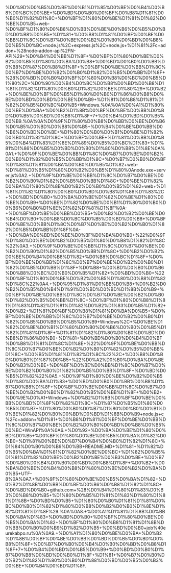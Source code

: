 %D0%9D%D0%B5%D0%BE%D0%B1%D1%85%D0%BE%D0%B4%D0%B8%D0%BC%D0%BE+%D0%BD%D0%B0%D0%BF%D0%B8%D1%81%D0%B0%D1%82%D1%8C+%D0%BF%D1%80%D0%BE%D1%81%D1%82%D0%BE%D0%B5+web-%D0%BF%D1%80%D0%B8%D0%BB%D0%BE%D0%B6%D0%B5%D0%BD%D0%B8%D0%B5+%D1%81+%D0%B8%D1%81%D0%BF%D0%BE%D0%BB%D1%8C%D0%B7%D0%BE%D0%B2%D0%B0%D0%BD%D0%B8%D0%B5%D0%BC+node.js%2C+express.js%2C+node.js+%D1%81%2Fc+addon+%28node-addon-api%2FN-API%29+%D0%B4%D0%BB%D1%8F+%D0%BF%D1%80%D0%BE%D0%B2%D0%B5%D1%80%D0%BA%D0%B8+%D0%BD%D0%B0%D0%BB%D0%B8%D1%87%D0%B8%D1%8F+%D0%BF%D0%BE%D0%BB%D1%8C%D0%B7%D0%BE%D0%B2%D0%B0%D1%82%D0%B5%D0%BB%D1%8F+%28%D0%BD%D0%B0%D0%BF%D1%80%D0%B8%D0%BC%D0%B5%D1%80%2C+%D0%90%D0%B4%D0%BC%D0%B8%D0%BD%D0%B8%D1%81%D1%82%D1%80%D0%B0%D1%82%D0%BE%D1%80%29+%D0%B2+%D0%BE%D0%BF%D0%B5%D1%80%D0%B0%D1%86%D0%B8%D0%BE%D0%BD%D0%BD%D0%BE%D0%B9+%D1%81%D0%B8%D1%81%D1%82%D0%B5%D0%BC%D0%B5+Windows.%0A%0A%D0%A1%D1%80%D0%BE%D0%BA+%D0%B2%D1%8B%D0%BF%D0%BE%D0%BB%D0%BD%D0%B5%D0%BD%D0%B8%D1%8F+7+%D0%B4%D0%BD%D0%B5%D0%B9.%0A%0A%D0%9F%D1%80%D0%B8%D0%BB%D0%BE%D0%B6%D0%B5%D0%BD%D0%B8%D0%B5+%D0%B4%D0%BE%D0%BB%D0%B6%D0%BD%D0%BE+%D1%80%D0%B0%D0%B1%D0%BE%D1%82%D0%B0%D1%82%D1%8C+%D0%BF%D0%BE+%D1%81%D0%BB%D0%B5%D0%B4%D1%83%D1%8E%D1%89%D0%B5%D0%BC%D1%83+%D1%81%D1%86%D0%B5%D0%BD%D0%B0%D1%80%D0%B8%D1%8E%0A%0A1.+%D0%9F%D0%BE%D0%BB%D1%8C%D0%B7%D0%BE%D0%B2%D0%B0%D1%82%D0%B5%D0%BB%D1%8C+%D0%B7%D0%B0%D0%BF%D1%83%D1%81%D0%BA%D0%B0%D0%B5%D1%82+web-%D1%81%D0%B5%D1%80%D0%B2%D0%B5%D1%80%0Anode.exe+server.js%0A2.+%D0%9F%D0%BE%D0%BB%D1%8C%D0%B7%D0%BE%D0%B2%D0%B0%D1%82%D0%B5%D0%BB%D1%8C+%D0%BE%D1%82%D0%BA%D1%80%D1%8B%D0%B2%D0%B0%D0%B5%D1%82+web+%D1%81%D1%82%D1%80%D0%B0%D0%BD%D0%B8%D1%86%D1%83%2C+%D0%BD%D0%B0+%D0%BA%D0%BE%D1%82%D0%BE%D1%80%D0%BE%D0%B9+%D0%BE%D1%82%D0%BE%D0%B1%D1%80%D0%B0%D0%B6%D0%B0%D1%8E%D1%82%D1%81%D1%8F%0A-+%D0%BF%D0%BE%D0%BB%D0%B5+%D0%B2%D0%B2%D0%BE%D0%B4%D0%B0+%D0%B8%D0%BC%D0%B5%D0%BD%D0%B8+%D0%BF%D0%BE%D0%BB%D1%8C%D0%B7%D0%BE%D0%B2%D0%B0%D1%82%D0%B5%D0%BB%D1%8F%0A-+%D0%BA%D0%BD%D0%BE%D0%BF%D0%BA%D0%B0+%22%D0%9F%D1%80%D0%BE%D0%B2%D0%B5%D1%80%D0%B8%D1%82%D1%8C%22%0A3.+%D0%9F%D0%BE%D0%BB%D1%8C%D0%B7%D0%BE%D0%B2%D0%B0%D1%82%D0%B5%D0%BB%D1%8C+%D0%B2%D0%B2%D0%BE%D0%B4%D0%B8%D1%82+%D0%B8%D0%BC%D1%8F+%D0%BF%D0%BE%D0%BB%D1%8C%D0%B7%D0%BE%D0%B2%D0%B0%D1%82%D0%B5%D0%BB%D1%8F+%D0%B8+%D0%BD%D0%B0%D0%B6%D0%B8%D0%BC%D0%B0%D0%B5%D1%82+%D0%BD%D0%B0+%22%D0%BF%D1%80%D0%BE%D0%B2%D0%B5%D1%80%D0%B8%D1%82%D1%8C%22%0A4.+%D0%95%D1%81%D0%BB%D0%B8+%D0%B2%D0%B2%D0%B5%D0%B4%D1%91%D0%BD%D0%BD%D1%8B%D0%B9+%D0%BF%D0%BE%D0%BB%D1%8C%D0%B7%D0%BE%D0%B2%D0%B0%D1%82%D0%B5%D0%BB%D1%8C+%D0%BF%D1%80%D0%B8%D1%81%D1%83%D1%82%D1%81%D1%82%D0%B2%D1%83%D0%B5%D1%82+%D0%B2+%D1%81%D0%BF%D0%B8%D1%81%D0%BA%D0%B5+%D0%BF%D0%BE%D0%BB%D1%8C%D0%B7%D0%BE%D0%B2%D0%B0%D1%82%D0%B5%D0%BB%D0%B5%D0%B9+Windows%2C+%D0%BE%D1%82%D0%BE%D0%B1%D1%80%D0%B0%D0%B6%D0%B0%D0%B5%D1%82%D1%81%D1%8F+%D1%81%D1%82%D1%80%D0%B0%D0%BD%D0%B8%D1%86%D0%B0+%D1%81+%D0%BD%D0%B0%D0%B4%D0%BF%D0%B8%D1%81%D1%8C%D1%8E+%22%D0%9F%D0%BE%D0%BB%D1%8C%D0%B7%D0%BE%D0%B2%D0%B0%D1%82%D0%B5%D0%BB%D1%8C+%D0%B5%D1%81%D1%82%D1%8C%22%2C+%D0%B8%D0%BD%D0%B0%D1%87%D0%B5+%22%D0%A2%D0%B0%D0%BA%D0%BE%D0%B3%D0%BE+%D0%BF%D0%BE%D0%BB%D1%8C%D0%B7%D0%BE%D0%B2%D0%B0%D1%82%D0%B5%D0%BB%D1%8F+%D0%BD%D0%B5%D1%82%22%0A5.+%D0%9F%D1%80%D0%BE%D0%B2%D0%B5%D1%80%D0%BA%D1%83+%D0%BD%D0%B0%D0%BB%D0%B8%D1%87%D0%B8%D1%8F+%D0%BF%D0%BE%D0%BB%D1%8C%D0%B7%D0%BE%D0%B2%D0%B0%D1%82%D0%B5%D0%BB%D1%8F+%D0%B2+%D0%9E%D0%A1+Windows+%D0%B2%D1%8B%D0%BF%D0%BE%D0%BB%D0%BD%D1%8F%D1%82%D1%8C+%D1%87%D0%B5%D1%80%D0%B5%D0%B7+%D1%80%D0%B0%D0%B7%D1%80%D0%B0%D0%B1%D0%BE%D1%82%D0%B0%D0%BD%D0%BD%D1%8B%D0%B9+node.js+c%2Fc+addon+%D1%81+%D0%B8%D1%81%D0%BF%D0%BE%D0%BB%D1%8C%D0%B7%D0%BE%D0%B2%D0%B0%D0%BD%D0%B8%D0%B5%D0%BC+WinAPI%0A%0A6.+%D0%92+%D0%BA%D0%BE%D1%80%D0%BD%D0%B5+%D0%BF%D1%80%D0%BE%D0%B5%D0%BA%D1%82%D0%B0+%D1%81%D0%BE%D0%B7%D0%B4%D0%B0%D1%82%D1%8C+%D1%84%D0%B0%D0%B9%D0%BB+README.MD+%D1%81+%D1%82%D0%B5%D0%BA%D1%81%D1%82%D0%BE%D0%BC+%D1%82%D0%B5%D1%81%D1%82%D0%BE%D0%B2%D0%BE%D0%B3%D0%BE+%D0%B7%D0%B0%D0%B4%D0%B0%D0%BD%D0%B8%D1%8F+%D0%B2+%D0%BA%D0%BE%D0%B4%D0%B8%D1%80%D0%BE%D0%B2%D0%BA%D0%B5+UTF-8%0A%0A7.+%D0%9F%D1%80%D0%BE%D0%B5%D0%BA%D1%82+%D0%B2%D1%8B%D0%BB%D0%BE%D0%B6%D0%B8%D1%82%D1%8C+%D0%BD%D0%B0+github.com+%28%D0%B4%D1%80%D1%83%D0%B3%D0%B8%D0%B5+%D1%80%D0%B5%D1%81%D1%83%D1%80%D1%81%D1%8B+%D0%BD%D0%B5+%D1%80%D0%B0%D1%81%D1%81%D0%BC%D0%B0%D1%82%D1%80%D0%B8%D0%B2%D0%B0%D1%8E%D1%82%D1%81%D1%8F%29.%0A%0A8.+%D0%A1%D1%81%D1%8B%D0%BB%D0%BA%D1%83+%D0%BD%D0%B0+%D0%BF%D1%80%D0%BE%D0%B5%D0%BA%D1%82+%D0%BF%D1%80%D0%B8%D1%81%D1%8B%D0%BB%D0%B0%D0%B9%D1%82%D0%B5+%D0%BD%D0%B0+job%40eurekabpo.ru%0A%0A9.+%D0%A1%D1%80%D0%BE%D0%BA+%D0%B2%D1%8B%D0%BF%D0%BE%D0%BB%D0%BD%D0%B5%D0%BD%D0%B8%D1%8F+%D0%B7%D0%B0%D0%B4%D0%B0%D0%BD%D0%B8%D1%8F+7+%D0%B4%D0%BD%D0%B5%D0%B9+%D0%BD%D0%B0%D1%87%D0%B8%D0%BD%D0%B0%D1%8F+%D1%81+%D0%B7%D0%B0%D0%B2%D1%82%D1%80%D0%B0%D1%88%D0%BD%D0%B5%D0%B3%D0%BE+%D0%B4%D0%BD%D1%8F.
